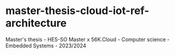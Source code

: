 # master-thesis-cloud-iot-ref-architecture
Master's thesis - HES-SO Master x 56K.Cloud - Computer science - Embedded Systems - 2023/2024
